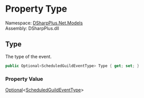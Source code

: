 # Property Type

Namespace: [DSharpPlus.Net.Models](DSharpPlus.Net.Models.md)  
Assembly: DSharpPlus.dll

## <a id="DSharpPlus_Net_Models_ScheduledGuildEventEditModel_Type"></a>Type

The type of the event.

```csharp
public Optional<ScheduledGuildEventType> Type { get; set; }
```

### Property Value

[Optional](DSharpPlus.Entities.Optional\-1.md)<[ScheduledGuildEventType](DSharpPlus.Entities.ScheduledGuildEventType.md)\>

